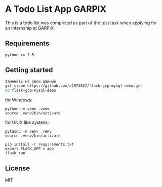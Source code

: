 # A Todo List App GARPIX
This is a todo list was completed as part of the test task when applying for an internship at GARPIX.

## Requirements
```
python >= 3.5
```

## Getting started
```bash
Заменить на свои данные
git clone https://github.com/a2975667/flask-gcp-mysql-demo.git
cd flask-gcp-mysql-demo
```

for Windows:
```
python -m venv .venv
source .venv/bin/activate
```

for UNIX like systens:
```
python3 -m venv .venv
source .venv/bin/activate
```

```
pip install -r requirements.txt
export FLASK_APP = app
flask run
```


## License
MIT